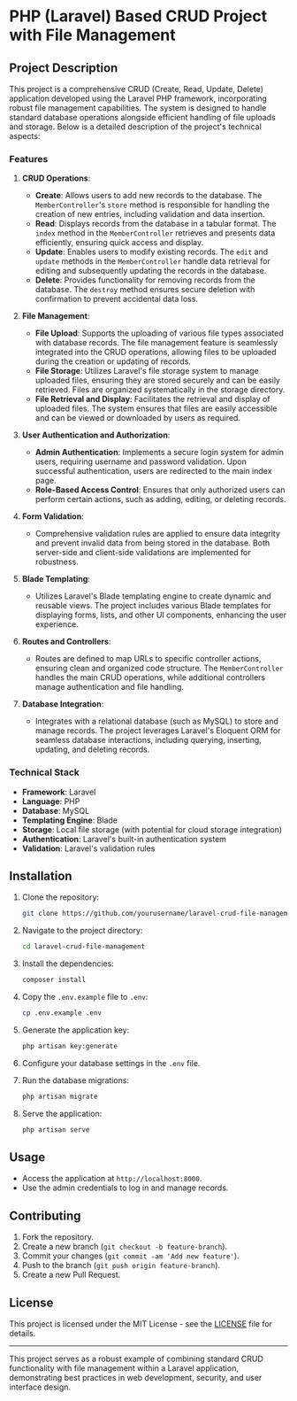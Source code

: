 # PHP (Laravel) Based CRUD Project with File Management

## Project Description

This project is a comprehensive CRUD (Create, Read, Update, Delete) application developed using the Laravel PHP framework, incorporating robust file management capabilities. The system is designed to handle standard database operations alongside efficient handling of file uploads and storage. Below is a detailed description of the project's technical aspects:

### Features

1. **CRUD Operations**:
    - **Create**: Allows users to add new records to the database. The `MemberController`'s `store` method is responsible for handling the creation of new entries, including validation and data insertion.
    - **Read**: Displays records from the database in a tabular format. The `index` method in the `MemberController` retrieves and presents data efficiently, ensuring quick access and display.
    - **Update**: Enables users to modify existing records. The `edit` and `update` methods in the `MemberController` handle data retrieval for editing and subsequently updating the records in the database.
    - **Delete**: Provides functionality for removing records from the database. The `destroy` method ensures secure deletion with confirmation to prevent accidental data loss.

2. **File Management**:
    - **File Upload**: Supports the uploading of various file types associated with database records. The file management feature is seamlessly integrated into the CRUD operations, allowing files to be uploaded during the creation or updating of records.
    - **File Storage**: Utilizes Laravel's file storage system to manage uploaded files, ensuring they are stored securely and can be easily retrieved. Files are organized systematically in the storage directory.
    - **File Retrieval and Display**: Facilitates the retrieval and display of uploaded files. The system ensures that files are easily accessible and can be viewed or downloaded by users as required.

3. **User Authentication and Authorization**:
    - **Admin Authentication**: Implements a secure login system for admin users, requiring username and password validation. Upon successful authentication, users are redirected to the main index page.
    - **Role-Based Access Control**: Ensures that only authorized users can perform certain actions, such as adding, editing, or deleting records.

4. **Form Validation**:
    - Comprehensive validation rules are applied to ensure data integrity and prevent invalid data from being stored in the database. Both server-side and client-side validations are implemented for robustness.

5. **Blade Templating**:
    - Utilizes Laravel's Blade templating engine to create dynamic and reusable views. The project includes various Blade templates for displaying forms, lists, and other UI components, enhancing the user experience.

6. **Routes and Controllers**:
    - Routes are defined to map URLs to specific controller actions, ensuring clean and organized code structure. The `MemberController` handles the main CRUD operations, while additional controllers manage authentication and file handling.

7. **Database Integration**:
    - Integrates with a relational database (such as MySQL) to store and manage records. The project leverages Laravel's Eloquent ORM for seamless database interactions, including querying, inserting, updating, and deleting records.

### Technical Stack

- **Framework**: Laravel
- **Language**: PHP
- **Database**: MySQL
- **Templating Engine**: Blade
- **Storage**: Local file storage (with potential for cloud storage integration)
- **Authentication**: Laravel's built-in authentication system
- **Validation**: Laravel's validation rules

## Installation

1. Clone the repository:
    ```bash
    git clone https://github.com/yourusername/laravel-crud-file-management.git
    ```

2. Navigate to the project directory:
    ```bash
    cd laravel-crud-file-management
    ```

3. Install the dependencies:
    ```bash
    composer install
    ```

4. Copy the `.env.example` file to `.env`:
    ```bash
    cp .env.example .env
    ```

5. Generate the application key:
    ```bash
    php artisan key:generate
    ```

6. Configure your database settings in the `.env` file.

7. Run the database migrations:
    ```bash
    php artisan migrate
    ```

8. Serve the application:
    ```bash
    php artisan serve
    ```

## Usage

- Access the application at `http://localhost:8000`.
- Use the admin credentials to log in and manage records.

## Contributing

1. Fork the repository.
2. Create a new branch (`git checkout -b feature-branch`).
3. Commit your changes (`git commit -am 'Add new feature'`).
4. Push to the branch (`git push origin feature-branch`).
5. Create a new Pull Request.

## License

This project is licensed under the MIT License - see the [LICENSE](LICENSE) file for details.

---

This project serves as a robust example of combining standard CRUD functionality with file management within a Laravel application, demonstrating best practices in web development, security, and user interface design.
